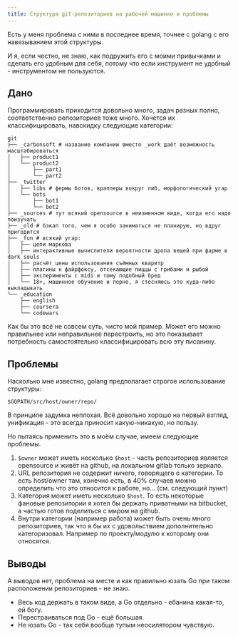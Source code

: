 ```yaml
---
title: Структура git-репозиториев на рабочей машинке и проблемы
---
```


Есть у меня проблема с ними в последнее время, точнее с golang с его навязыванием этой структуры.

И я, если честно, не знаю, как подружить его с моими привычками и сделать его удобным для себя, потому что если инструмент не удобный - инструментом не пользуются.

## Дано

Программировать приходится довольно много, задач разных полно, соответственно репозиториев тоже много. Хочется их классифицировать, навскидку следующие категории:

```
git
├── _carbonsoft # название компании вместо _work даёт возможность масштабироваться
│   ├── product1
│   └── product2
│       ├── part1
│       └── part2
├── _twitter
│   ├── libs # фермы ботов, врапперы вокруг либ, морфологический угар
│   └── bots
│       ├── bot1
│       └── bot2
├── _sources # тут всякий opensource в неизменном виде, когда его надо поизучать
├── _old # бэкап того, чем я особо заниматься не планирую, но вдруг пригодится
├── _fun # всякий угар:
│   ├── цепи маркова
│   ├── интерактивные вычислители вероятности дропа вещей при фарме в dark souls
│   ├── расчёт цены использования съёмных кваритр
│   ├── плагины к файрфоксу, отсекающие пиццы с грибами и рыбой
│   ├── эксперименты с midi и тому подобный бред
│   └── 18+, машинное обучение и порно, я стесняюсь это куда-либо выкладывать
└── _education
    ├── english
    ├── coursera
    └── codewars
```

Как бы это всё не совсем суть, чисто мой пример. Может его можно правильнее или неправильнее перестроить, но это показывает потребность самостоятельно классифицировать всю эту писанину.

## Проблемы

Насколько мне известно, golang предполагает строгое использование структуры:

``` shell
$GOPATH/src/host/owner/repo/
```

В принципе задумка неплохая. Всё довольно хорошо на первый взгляд, унификация - это всегда приносит какую-никакую, но пользу.

Но пытаясь применить это в моём случае, имеем следующие проблемы.

1. `$owner` может иметь несколько `$host` - часть репозиториев является opensource и живёт на github, на локальном gitlab только зеркало.
2. URL репозитория не содержит ничего, говорящего о категории. То есть host/owner там, конечно есть, в 40% случаев можно определить что это относится к работе, но... (см. следующий пункт)
3. Категория может иметь несколько `$host`. То есть некоторые фановые репозитории я хотел бы держать приватными на bitbucket, а частью готов поделиться с миром на github.
4. Внутри категории (например работа) может быть очень много репозиториев, так что я бы их с удовольствием дополнительно категоризовал. Например по проекту/модулю к которому они относятся.

## Выводы

А выводов нет, проблема на месте и как правильно юзать Go при таком расположении репозиториев - не знаю.

- Весь код держать в таком виде, а Go отдельно - ебанина какая-то, ей богу.
- Перестраиваться под Go - ещё большая.
- Не юзать Go - так себя вообще тупым неосилятором чувствую.
